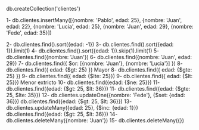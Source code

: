 db.createCollection('clientes')

1- db.clientes.insertMany([{nombre: 'Pablo', edad: 25}, {nombre: 'Juan', edad: 22}, {nombre: 'Lucia', edad: 25}, {nombre: 'Juan', edad: 29}, {nombre: 'Fede', edad: 35}])

2- db.clientes.find().sort({edad: -1})
3- db.clientes.find().sort({edad: 1}).limit(1)
4- db.clientes.find().sort({edad: 1}).skip(1).limit(1)
5- db.clientes.find({nombre: 'Juan'})
6- db.clientes.find({nombre: 'Juan', edad: 29})
7- db.clientes.find({ $or: [{nombre: 'Juan'}, {nombre: 'Lucia'}] })
8- db.clientes.find({ edad: {$gt: 25} }) Mayor
8- db.clientes.find({ edad: {$gte: 25} }) 
9- db.clientes.find({ edad: {$lte: 25}})
9- db.clientes.find({ edad: {$lt: 25}}) Menor extricto
10- db.clientes.find({edad: {$ne: 25}})
11- db.clientes.find({edad: {$gt: 25, $lt: 36}})
11- db.clientes.find({edad: {$gte: 25, $lte: 35}})
12- db.clientes.updateOne({nombre: 'Fede'}, {$set: {edad: 36}})
db.clientes.find({edad: {$gt: 25, $lt: 36}})
13- db.clientes.updateMany({edad: 25}, {$inc: {edad: 1}})
db.clientes.find({edad: {$gt: 25, $lt: 36}})
14- db.clientes.deleteMany({nombre: 'Juan'})
15- db.clientes.deleteMany({})